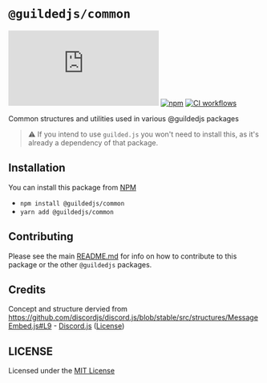 # `@guildedjs/common`

[![GitHub](https://img.shields.io/github/license/guildedjs/guilded.js)](https://github.com/guildedjs/guilded.js/blob/main/LICENSE)
[![npm](https://img.shields.io/npm/v/@guildedjs/common?color=crimson&logo=npm)](https://www.npmjs.com/package/@guildedjs/common)
[![CI workflows](https://github.com/guildedjs/guilded.js/actions/workflows/ci.yml/badge.svg)](https://github.com/guildedjs/guilded.js/actions/workflows/ci.yml)

Common structures and utilities used in various @guildedjs packages

> ⚠️ If you intend to use `guilded.js` you won't need to install this, as it's already a dependency of that package.

## Installation

You can install this package from [NPM](https://www.npmjs.com/package/@guildedjs/common)

-   `npm install @guildedjs/common`
-   `yarn add @guildedjs/common`

## Contributing

Please see the main [README.md](https://github.com/guildedjs/guilded.js) for info on how to contribute to this package or the other `@guildedjs` packages.

## Credits

Concept and structure dervied from https://github.com/discordjs/discord.js/blob/stable/src/structures/MessageEmbed.js#L9 - [Discord.js](https://github.com/discordjs/discord.js) ([License](https://github.com/discordjs/discord.js/blob/stable/LICENSE))

## LICENSE

Licensed under the [MIT License](https://github.com/guildedjs/guilded.js/blob/main/LICENSE)
